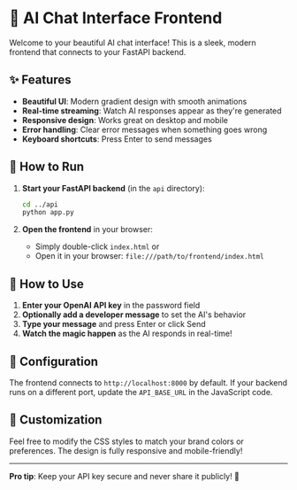 # 🤖 AI Chat Interface Frontend

Welcome to your beautiful AI chat interface! This is a sleek, modern frontend that connects to your FastAPI backend.

## ✨ Features

- **Beautiful UI**: Modern gradient design with smooth animations
- **Real-time streaming**: Watch AI responses appear as they're generated
- **Responsive design**: Works great on desktop and mobile
- **Error handling**: Clear error messages when something goes wrong
- **Keyboard shortcuts**: Press Enter to send messages

## 🚀 How to Run

1. **Start your FastAPI backend** (in the `api` directory):
   ```bash
   cd ../api
   python app.py
   ```

2. **Open the frontend** in your browser:
   - Simply double-click `index.html` or
   - Open it in your browser: `file:///path/to/frontend/index.html`

## 🎯 How to Use

1. **Enter your OpenAI API key** in the password field
2. **Optionally add a developer message** to set the AI's behavior
3. **Type your message** and press Enter or click Send
4. **Watch the magic happen** as the AI responds in real-time!

## 🔧 Configuration

The frontend connects to `http://localhost:8000` by default. If your backend runs on a different port, update the `API_BASE_URL` in the JavaScript code.

## 🎨 Customization

Feel free to modify the CSS styles to match your brand colors or preferences. The design is fully responsive and mobile-friendly!

---

**Pro tip**: Keep your API key secure and never share it publicly! 🔐 
